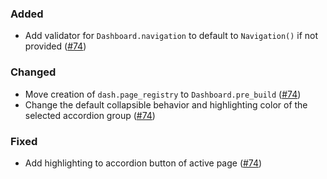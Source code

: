 <!--
A new scriv changelog fragment.

Uncomment the section that is right (remove the HTML comment wrapper).
-->

<!--
### Removed

- A bullet item for the Removed category.

-->

### Added

- Add validator for `Dashboard.navigation` to default to `Navigation()` if not provided ([#74](https://github.com/mckinsey/vizro/pull/74))

### Changed

- Move creation of `dash.page_registry` to `Dashboard.pre_build` ([#74](https://github.com/mckinsey/vizro/pull/74))
- Change the default collapsible behavior and highlighting color of the selected accordion group ([#74](https://github.com/mckinsey/vizro/pull/74))

<!--
### Deprecated

- A bullet item for the Deprecated category.

-->

### Fixed

- Add highlighting to accordion button of active page ([#74](https://github.com/mckinsey/vizro/pull/74))

<!--
### Security

- A bullet item for the Security category.

-->
